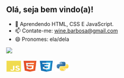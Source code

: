 ## Olá, seja bem vindo(a)!

- 🌱 Aprendendo HTML, CSS E JavaScript.
- 📫 Contate-me: wine.barbosa@gmail.com
- 😄 Pronomes: ela/dela
 
 <div align="rigth">
  <img height="180em" src="https://github-readme-stats.vercel.app/api/top-langs/?username=winebarboza&layout=compact&langs_count=7&theme=dracula"/>
</div>
    </div>
<div style="display: "inline_block"><br>
  <img align="center" alt="Rafa-Js" height="30" width="40" src="https://raw.githubusercontent.com/devicons/devicon/master/icons/javascript/javascript-plain.svg">
  <img align="center" alt="Rafa-HTML" height="30" width="40" src="https://raw.githubusercontent.com/devicons/devicon/master/icons/html5/html5-original.svg">
  <img align="center" alt="Rafa-CSS" height="30" width="40" src="https://raw.githubusercontent.com/devicons/devicon/master/icons/css3/css3-original.svg">
  <img align="center" alt="Rafa-Python" height="30" width="40" src="https://raw.githubusercontent.com/devicons/devicon/master/icons/python/python-original.svg">
</div>
